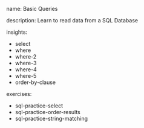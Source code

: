 name: Basic Queries

description: Learn to read data from a SQL Database

insights:
  - select
  - where
  - where-2
  - where-3
  - where-4
  - where-5
  - order-by-clause

exercises:
  - sql-practice-select
  - sql-practice-order-results
  - sql-practice-string-matching
 
 

